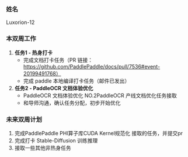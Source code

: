 ### 姓名

Luxorion-12

### 本双周工作

1. **任务1 - 热身打卡**
   - 完成文档打卡任务（PR 链接：https://github.com/PaddlePaddle/docs/pull/7536#event-20199491768）
   - 完成 paddle 本地编译打卡任务（邮件已发出）
2. **任务2 - PaddleOCR 文档体验优化**
   - PaddleOCR 文档体验优化 NO.2PaddleOCR 产线文档优化任务接取
   - 和导师沟通，确认任务分配，初步开始优化
 


### 未来双周计划

1. 完成PaddlePaddle PHI算子库CUDA Kernel规范化 接取的任务，并提交pr
2. 完成打卡 Stable-Diffusion 训练推理
3. 接取一些其他非热身任务